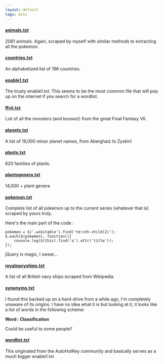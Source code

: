 ```yaml
---
layout: default
tags: misc
---
```


#### [animals.txt](/assets/data/animals.txt)
2081 animals. Again, scraped by myself with similar methods to extracting all the pokemon.

#### [countries.txt](/assets/data/countries.txt)
An alphabetized list of 196 countries.

#### [enable1.txt](/assets/data/enable1.txt)
The trusty enable1.txt. This seems to be the most common file that will pop up on the internet if you search for a wordlist.

#### [ffvii.txt](/assets/data/ffvii.txt)
List of all the monsters (and bosses!) from the great Final Fantasy VII.

#### [planets.txt](/assets/data/planets.txt)
A list of 19,000 minor planet names, from Aberghaiz to Zyskin!

#### [plants.txt](/assets/data/planets.txt)
620 families of plants.

#### [plantsgenera.txt](/assets/data/plantgenera.txt)
14,000 + plant genera

#### [pokemon.txt](/assets/data/pokemon.txt)
Complete list of all pokemon up to the current series (whatever that is) scraped by yours truly.

Here's the main part of the code :
```
pokemon = $('.wikitable').find('td:nth-child(2)');
$.each($(pokemon), function(){ 
    console.log($(this).find('a').attr('title')); 
});
```
jQuery  is magic, I swear...

#### [royalnavyships.txt](/assets/data/royalnavyships.txt)
A list of all British navy ships scraped from Wikipedia.

#### [synonyms.txt](/assets/data/synonyms.txt)
I found this backed up on a hard-drive from a while ago, I'm completely unaware of its origins.
I have no idea what it is but looking at it, it looks like a list of words in the following scheme:

**Word : Classification**

Could be useful to some people?

#### [wordlist.txt](/assets/data/wordlist.txt)
This originated from the AutoHotKey community and basically serves as a much bigger enable1.txt
